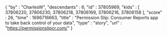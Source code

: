 {
  "by" : "CharlesW",
  "descendants" : 6,
  "id" : 37805969,
  "kids" : [ 37806220, 37806230, 37806218, 37806169, 37806216, 37806158 ],
  "score" : 26,
  "time" : 1696716663,
  "title" : "Permission Slip: Consumer Reports app to take back control of your data",
  "type" : "story",
  "url" : "https://permissionslipcr.com/"
}
